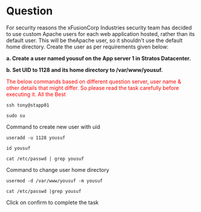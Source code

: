 # Question

For security reasons the xFusionCorp Industries security team has decided to use custom Apache users for each web application hosted, rather than its default user. This will be theApache user, so it shouldn't use the default home directory. Create the user as per requirements given below:

**a. Create a user named yousuf on the App server 1 in Stratos Datacenter.**

**b. Set UID to 1128 and its home directory to /var/www/yousuf.**

<span style="color: red;">The below commands based on different question server, user name & other details that might differ. So please read the task carefully before executing it. All the Best</span>

`ssh tony@stapp01`

`sudo su`

Command to create new user with uid

`useradd -u 1128 yousuf`

`id yousuf`

`cat /etc/passwd | grep yousuf`

Command to change user home directory

`usermod -d /var/www/yousuf -m yousuf`

`cat /etc/passwd |grep yousuf`

Click on confirm to complete the task
